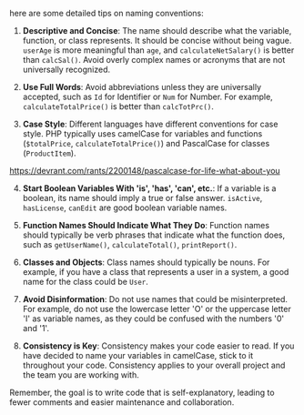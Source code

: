 here are some detailed tips on naming conventions:

1. **Descriptive and Concise**: The name should describe what the variable, function, or class represents. It should be concise without being vague. `userAge` is more meaningful than `age`, and `calculateNetSalary()` is better than `calcSal()`. Avoid overly complex names or acronyms that are not universally recognized.

2. **Use Full Words**: Avoid abbreviations unless they are universally accepted, such as `Id` for Identifier or `Num` for Number. For example, `calculateTotalPrice()` is better than `calcTotPrc()`.

3. **Case Style**: Different languages have different conventions for case style. PHP typically uses camelCase for variables and functions (`$totalPrice`, `calculateTotalPrice()`) and PascalCase for classes (`ProductItem`).

https://devrant.com/rants/2200148/pascalcase-for-life-what-about-you

4. **Start Boolean Variables With 'is', 'has', 'can', etc.**: If a variable is a boolean, its name should imply a true or false answer. `isActive`, `hasLicense`, `canEdit` are good boolean variable names.

5. **Function Names Should Indicate What They Do**: Function names should typically be verb phrases that indicate what the function does, such as `getUserName()`, `calculateTotal()`, `printReport()`.

6. **Classes and Objects**: Class names should typically be nouns. For example, if you have a class that represents a user in a system, a good name for the class could be `User`.

7. **Avoid Disinformation**: Do not use names that could be misinterpreted. For example, do not use the lowercase letter 'O' or the uppercase letter 'I' as variable names, as they could be confused with the numbers '0' and '1'.

8. **Consistency is Key**: Consistency makes your code easier to read. If you have decided to name your variables in camelCase, stick to it throughout your code. Consistency applies to your overall project and the team you are working with.

Remember, the goal is to write code that is self-explanatory, leading to fewer comments and easier maintenance and collaboration.